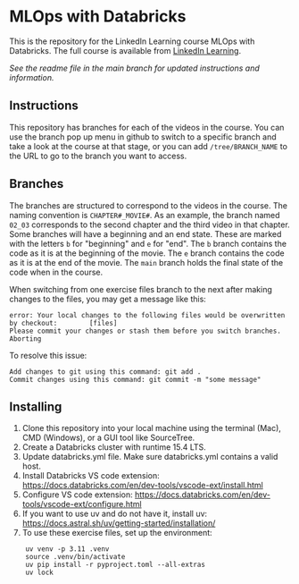 # MLOps with Databricks
This is the repository for the LinkedIn Learning course MLOps with Databricks. The full course is available from [LinkedIn Learning][lil-course-url].

_See the readme file in the main branch for updated instructions and information._
## Instructions
This repository has branches for each of the videos in the course. You can use the branch pop up menu in github to switch to a specific branch and take a look at the course at that stage, or you can add `/tree/BRANCH_NAME` to the URL to go to the branch you want to access.

## Branches
The branches are structured to correspond to the videos in the course. The naming convention is `CHAPTER#_MOVIE#`. As an example, the branch named `02_03` corresponds to the second chapter and the third video in that chapter. 
Some branches will have a beginning and an end state. These are marked with the letters `b` for "beginning" and `e` for "end". The `b` branch contains the code as it is at the beginning of the movie. The `e` branch contains the code as it is at the end of the movie. The `main` branch holds the final state of the code when in the course.

When switching from one exercise files branch to the next after making changes to the files, you may get a message like this:

    error: Your local changes to the following files would be overwritten by checkout:        [files]
    Please commit your changes or stash them before you switch branches.
    Aborting

To resolve this issue:
	
    Add changes to git using this command: git add .
	Commit changes using this command: git commit -m "some message"

## Installing
1. Clone this repository into your local machine using the terminal (Mac), CMD (Windows), or a GUI tool like SourceTree.
2. Create a Databricks cluster with runtime 15.4 LTS.
3. Update databricks.yml file. Make sure databricks.yml contains a valid host.
4. Install Databricks VS code extension: https://docs.databricks.com/en/dev-tools/vscode-ext/install.html
5. Configure VS code extension: https://docs.databricks.com/en/dev-tools/vscode-ext/configure.html
6. If you want to use uv and do not have it, install uv: https://docs.astral.sh/uv/getting-started/installation/
7. To use these exercise files, set up the environment:
```
    uv venv -p 3.11 .venv
    source .venv/bin/activate
    uv pip install -r pyproject.toml --all-extras
    uv lock
```


[0]: # (Replace these placeholder URLs with actual course URLs)

[lil-course-url]: https://www.linkedin.com/learning/
[lil-thumbnail-url]: http://

